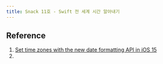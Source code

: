 ```yaml
---
title: Snack 11호 - Swift 전 세계 시간 알아내기
---
```


## Reference

1. [Set time zones with the new date formatting API in iOS 15](https://developer.apple.com/forums/thread/700213)
2.
